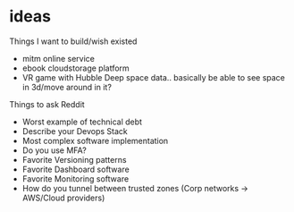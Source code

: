 # ideas
Things I want to build/wish existed

- mitm online service
- ebook cloudstorage platform
- VR game with Hubble Deep space data.. basically be able to see space in 3d/move around in it?


Things to ask Reddit

- Worst example of technical debt
- Describe your Devops Stack
- Most complex software implementation
- Do you use MFA?
- Favorite Versioning patterns
- Favorite Dashboard software
- Favorite Monitoring software
- How do you tunnel between trusted zones (Corp networks -> AWS/Cloud providers)
